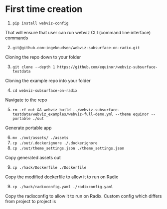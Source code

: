 # First time creation

1. `pip install webviz-config`

That will ensure that user can run webviz CLI (command line interface) commands

2. `git@github.com:ingeknudsen/webviz-subsurface-on-radix.git`

Cloning the repo down to your folder

3. `git clone --depth 1 https://github.com/equinor/webviz-subsurface-testdata`

Cloning the example repo into your folder

4. `cd webviz-subsurface-on-radix`

Navigate to the repo

5. `rm -rf out && webviz build ../webviz-subsurface-testdata/webviz_examples/webviz-full-demo.yml --theme equinor --portable ./out`

Generate portable app

6. `mv ./out/assets/ ./assets`
7. `cp ./out/.dockerignore ./.dockerignore`
8. `cp ./out/theme_settings.json ./theme_settings.json`

Copy generated assets out

9.  `cp ./hack/Dockerfile ./Dockerfile`

Copy the modified dockerfile to allow it to run on Radix

9.  `cp ./hack/radixconfig.yaml ./radixconfig.yaml`

Copy the radixconfig to allow it to run on Radix. Custom config which differs from project to project is
